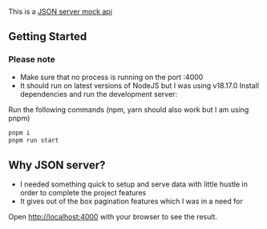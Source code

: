 This is a [JSON server mock api](https://github.com/typicode/json-server)

## Getting Started
### Please note
- Make sure that no process is running on the port :4000
- It should run on latest versions of NodeJS but I was using v18.17.0
Install dependencies and run the development server:

Run the following commands (npm, yarn should also work but I am using pnpm)

```bash
pnpm i
pnpm run start
```

## Why JSON server?
- I needed something quick to setup and serve data with little hustle in order to complete the project features
- It gives out of the box pagination features which I was in a need for


Open [http://localhost:4000](http://localhost:4000) with your browser to see the result.
